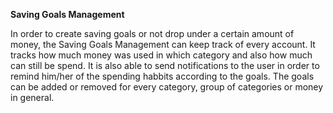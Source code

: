 **Saving Goals Management**

In order to create saving goals or not drop under a certain amount of money, the Saving Goals Management can keep track of every account. It tracks how much money was used in which category and also how much can still be spend. It is also able to send notifications to the user in order to remind him/her of the spending habbits according to the goals. The goals can be added or removed for every category, group of categories or money in general.
